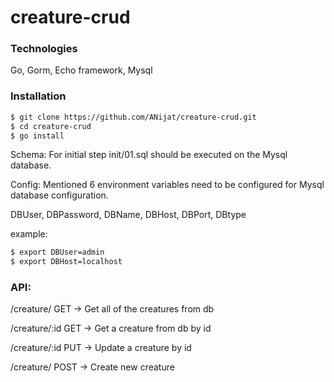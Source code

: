 # creature-crud

### Technologies

Go, Gorm, Echo framework, Mysql

### Installation

```bash
$ git clone https://github.com/ANijat/creature-crud.git
$ cd creature-crud
$ go install
```

Schema:
For initial step init/01.sql should be executed on the Mysql database. 

Config:
Mentioned 6 environment variables need to be configured for Mysql database configuration.

DBUser, DBPassword, DBName, DBHost, DBPort, DBtype


example:
```bash
$ export DBUser=admin
$ export DBHost=localhost
```

### API:

/creature/ GET -> Get all of the creatures from db

/creature/:id GET -> Get a creature from db by id

/creature/:id PUT -> Update a creature by id

/creature/ POST -> Create new creature
